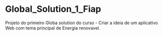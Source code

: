 # Global_Solution_1_Fiap
 Projeto do primeiro Globa solution do curso - Criar a ideia de um aplicativo Web com tema principal de Energia renovavel.
